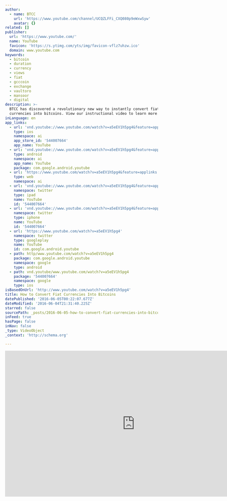 ```yaml
---
author:
  - name: BTCC
    url: 'https://www.youtube.com/channel/UCQZLFFi_CXQ080p9eWxwSyw'
    avatar: {}
related: []
publisher:
  url: 'https://www.youtube.com/'
  name: YouTube
  favicon: 'https://s.ytimg.com/yts/img/favicon-vflz7uhzw.ico'
  domain: www.youtube.com
keywords:
  - bitcoin
  - duration
  - currency
  - views
  - fiat
  - gcccoin
  - exchange
  - vaultoro
  - mansoor
  - digital
description: >-
  BTCC has discovered a revolutionary new way to instantly convert fiat
  currencies into bitcoins. View our instructional video to learn more.
inLanguage: en
app_links:
  - url: 'vnd.youtube://www.youtube.com/watch?v=a5eEV1h5pg4&feature=applinks'
    type: ios
    namespace: ai
    app_store_id: '544007664'
    app_name: YouTube
  - url: 'vnd.youtube://www.youtube.com/watch?v=a5eEV1h5pg4&feature=applinks'
    type: android
    namespace: ai
    app_name: YouTube
    package: com.google.android.youtube
  - url: 'https://www.youtube.com/watch?v=a5eEV1h5pg4&feature=applinks'
    type: web
    namespace: ai
  - url: 'vnd.youtube://www.youtube.com/watch?v=a5eEV1h5pg4&feature=applinks'
    namespace: twitter
    type: ipad
    name: YouTube
    id: '544007664'
  - url: 'vnd.youtube://www.youtube.com/watch?v=a5eEV1h5pg4&feature=applinks'
    namespace: twitter
    type: iphone
    name: YouTube
    id: '544007664'
  - url: 'https://www.youtube.com/watch?v=a5eEV1h5pg4'
    namespace: twitter
    type: googleplay
    name: YouTube
    id: com.google.android.youtube
  - path: http/www.youtube.com/watch?v=a5eEV1h5pg4
    package: com.google.android.youtube
    namespace: google
    type: android
  - path: vnd.youtube/www.youtube.com/watch?v=a5eEV1h5pg4
    package: '544007664'
    namespace: google
    type: ios
isBasedOnUrl: 'http://www.youtube.com/watch?v=a5eEV1h5pg4'
title: How to Convert Fiat Currencies Into Bitcoins
datePublished: '2016-06-05T00:22:07.677Z'
dateModified: '2016-06-04T21:31:40.225Z'
starred: false
sourcePath: _posts/2016-06-05-how-to-convert-fiat-currencies-into-bitcoins.md
inFeed: true
hasPage: false
inNav: false
_type: VideoObject
_context: 'http://schema.org'

---
```

<iframe src="http://cdn.embedly.com/widgets/media.html?src=https%3A%2F%2Fwww.youtube.com%2Fembed%2Fa5eEV1h5pg4%3Ffeature%3Doembed&amp;url=http%3A%2F%2Fwww.youtube.com%2Fwatch%3Fv%3Da5eEV1h5pg4&amp;image=https%3A%2F%2Fi.ytimg.com%2Fvi%2Fa5eEV1h5pg4%2Fhqdefault.jpg&amp;key=b7d04c9b404c499eba89ee7072e1c4f7&amp;type=text%2Fhtml&amp;schema=youtube" width="854" height="480" scrolling="no" frameborder="0" allowfullscreen="" style=""></iframe>